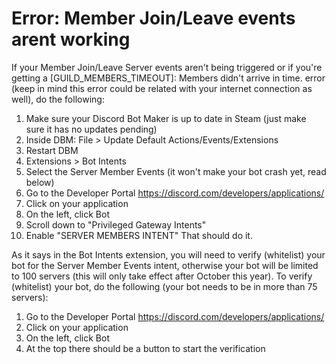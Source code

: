 # Error: Member Join/Leave events arent working
If your Member Join/Leave Server events aren't being triggered or if you're getting a [GUILD_MEMBERS_TIMEOUT]: Members didn't arrive in time. error (keep in mind this error could be related with your internet connection as well), do the following:
1. Make sure your Discord Bot Maker is up to date in Steam (just make sure it has no updates pending)
2. Inside DBM: File > Update Default Actions/Events/Extensions
3. Restart DBM
4. Extensions > Bot Intents
5. Select the Server Member Events (it won't make your bot crash yet, read below)
6. Go to the Developer Portal https://discord.com/developers/applications/
7. Click on your application
8. On the left, click Bot
9. Scroll down to "Privileged Gateway Intents"
10. Enable "SERVER MEMBERS INTENT"
That should do it.

As it says in the Bot Intents extension, you will need to verify (whitelist) your bot for the Server Member Events intent, otherwise your bot will be limited to 100 servers (this will only take effect after October this year).
To verify (whitelist) your bot, do the following (your bot needs to be in more than 75 servers):
1. Go to the Developer Portal https://discord.com/developers/applications/
2. Click on your application
3. On the left, click Bot
4. At the top there should be a button to start the verification